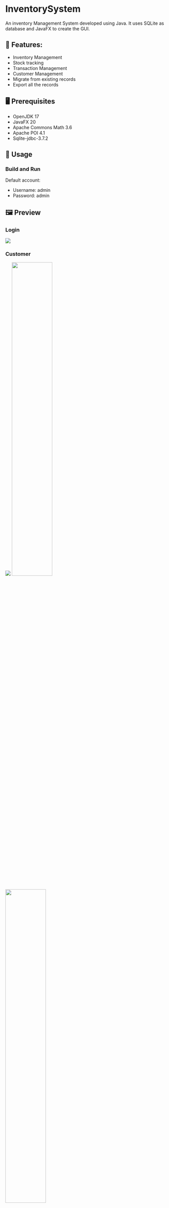 # InventorySystem
An inventory Management System developed using Java. It uses SQLite as database and JavaFX to create the GUI.

## 🎯 Features:  
- Inventory Management  
- Stock tracking  
- Transaction Management  
- Customer Management  
- Migrate from existing records  
- Export all the records

## 🖥 Prerequisites
- OpenJDK 17
- JavaFX 20
- Apache Commons Math 3.6
- Apache POI 4.1
- Sqlite-jdbc-3.7.2

## 🔧 Usage
### Build and Run

Default account:
- Username: admin
- Password: admin

## 🖼 Preview

### Login
![](/sceenshots/login.png)

### Customer
![](/sceenshots/customer.png)
<img src="/sceenshots/createCustomer.png" width=50% height=50%><img src="/sceenshots/editCustomer.png" width=50% height=50%>

### Transaction
![Alt text](/sceenshots/transaction.png)
<img src="/sceenshots/createTxn.png" width=50% height=50%><img src="/sceenshots/editTxn.png" width=50% height=50%>

### Product
![Alt text](/sceenshots/product.png)
<img src="/sceenshots/createProduct.png" width=50% height=50%><img src="/sceenshots/editProduct.png" width=50% height=50%>

### Promotion
![Alt text](/sceenshots/promotion.png)
<img src="/sceenshots/createPro.png" width=50% height=50%><img src="/sceenshots/editPro.png" width=50% height=50%>

### Payment
![Alt text](/sceenshots/payment.png)
<img src="/sceenshots/createPayment.png" width=50% height=50%><img src="/sceenshots/editPayment.png" width=50% height=50%>

### Dashboard
![Alt text](/sceenshots/dashboard.png)

### Setting
![Alt text](/sceenshots/setting.png)
